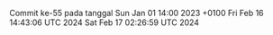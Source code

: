 Commit ke-55 pada tanggal Sun Jan 01 14:00 2023 +0100
Fri Feb 16 14:43:06 UTC 2024
Sat Feb 17 02:26:59 UTC 2024

